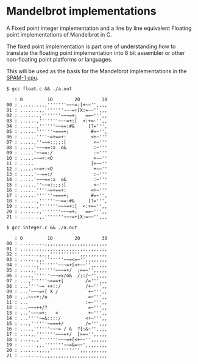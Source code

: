 # Mandelbrot implementations

A Fixed point integer implementation and a line by line equivalent Floating point implementations of Mandelbrot in C.

The fixed point implementation is part one of understanding how to translate the floating point implementation into 8 bit assembler
or other non-floating point platforms or languages.

This will be used as the basis for the Mandelbrot implementations in the [SPAM-1 cpu](https://github.com/Johnlon/spam-1).

```text
$ gcc float.c && ./a.out 

   : 0         10        20        30
00 : ........,,'''''''~~~=:[+~~'',,,,
01 : .......,,'''''''~~~=+[X:=~~'',,,
02 : .......,'''''''~~~=+;   ==~''',,
03 : ......,'''''''~~~=+:[  <:+=~'',,
04 : ......,''''''~~==:#&     [?=''',
05 : ......''''''~===+;        #=~'',
06 : ......''''~=+==+:         <+~'''
07 : .....,''~~=:;;;:[          <~'''
08 : .....'~~~==:x  o&          :~'''
09 : .....'~~==:/               :~'''
10 : .....~~=+:<O               +~~''
11 : .....                     [+~~''
12 : .....~~=+:<O               +~~''
13 : .....'~~==:/               :~'''
14 : .....'~~~==:x  o&          :~'''
15 : .....,''~~=:;;;:[          <~'''
16 : ......''''~=+==+:         <+~'''
17 : ......''''''~===+;        #=~'',
18 : ......,''''''~~==:#&     [?=''',
19 : ......,'''''''~~~=+:[  <:+=~'',,
20 : .......,'''''''~~~=+;   ==~''',,
21 : .......,,'''''''~~~=+[X:=~~'',,,

$ gcc integer.c && ./a.out  

   : 0         10        20        30
00 : .........,,,,,,,,,,,,,,,,,,,,,,,
01 : ........,,,,,,,,,,,,,,,,,,,,,,,,
02 : .......,,,,''''''''''',,,,,,,,,,
03 : ......,,,'''''''~~=<=~'',,,,,,,,
04 : .....,,'''''''~~~=+[<+~~'',,,,,,
05 : ....,,'''''''~~~=+/  ;==~'',,,,,
06 : ....,''''''~~~=x/o&  /;:/~'',,,,
07 : ...,''''''~===+[        /=''',,,
08 : ...''''~= ++::/         /+~''',,
09 : ...'~~~=+[ X /           +~''',,
10 : ...~~~+:/o               =~''',,
11 : ...                     :=~''',,
12 : ...~~~++/?               =~''',,
13 : ...'~~~=+;   <           +~''',,
14 : ...''''~=&::::/         <+~''',,
15 : ...,''''''~===+/        /=''',,,
16 : ....,''''''~~~= / &  ?[:&~'',,,,
17 : ....,,'''''''~~~=+/  [==~'',,,,,
18 : .....,,'''''''~~~=+[<+~~'',,,,,,
19 : ......,,,'''''''~~=&=~~',,,,,,,,
20 : .......,,,,''''''''''',,,,,,,,,,
21 : ........,,,,,,,,,,,,,,,,,,,,,,,,
```

